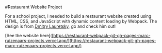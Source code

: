 #Restaurant Website Project

For a school project, I needed to build a restaurant website created using HTML, CSS, and JavaScript with dynamic content loading by Webpack. The design is from [Dmitry Lauretsky](https://dribbble.com/dlauretsky), go and check him out!

[See the website here]([https://restaurant-webpack-git-gh-pages-marc-ruizenaars-projects.vercel.app/](https://restaurant-webpack-git-gh-pages-marc-ruizenaars-projects.vercel.app/)
